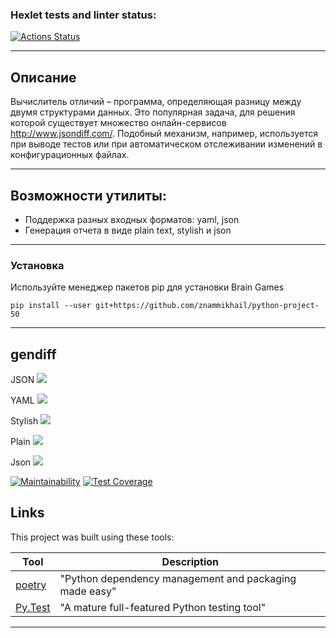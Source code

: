 ### Hexlet tests and linter status:
[![Actions Status](https://github.com/znammikhail/python-project-50/workflows/hexlet-check/badge.svg)](https://github.com/znammikhail/python-project-50/actions)

<hr>

<h2>Описание</h2>

Вычислитель отличий – программа, определяющая разницу между двумя структурами данных. Это популярная задача, для решения которой существует множество онлайн-сервисов http://www.jsondiff.com/. Подобный механизм, например, используется при выводе тестов или при автоматическом отслеживании изменений в конфигурационных файлах.

<hr>

<h2>Возможности утилиты:</h2>
<ul>
<li>Поддержка разных входных форматов: yaml, json</li>
<li>Генерация отчета в виде plain text, stylish и json</li>
</ul>

<hr>

<h3> Установка </h3>
Используйте менеджер пакетов pip для установки Brain Games <br>

    pip install --user git+https://github.com/znammikhail/python-project-50

<hr>

<h2>gendiff</h2>
JSON
<a href="https://asciinema.org/a/zt9qVpKCqBS8dzhvjUVdHLOI9" target="_blank"><img src="https://asciinema.org/a/zt9qVpKCqBS8dzhvjUVdHLOI9.svg" /></a>

YAML
<a href="https://asciinema.org/a/GWYYW3QCkTghwUPPpGMAWbVdH" target="_blank"><img src="https://asciinema.org/a/GWYYW3QCkTghwUPPpGMAWbVdH.svg" /></a>

Stylish
<a href="https://asciinema.org/a/zhltPRTd86mmqASl3IqJkEmJ8" target="_blank"><img src="https://asciinema.org/a/zhltPRTd86mmqASl3IqJkEmJ8.svg" /></a>

Plain
<a href="https://asciinema.org/a/teSSl2pag27Fr1gJuYNBQqkdq" target="_blank"><img src="https://asciinema.org/a/teSSl2pag27Fr1gJuYNBQqkdq.svg" /></a>

Json
<a href="https://asciinema.org/a/3SjIcdIGMpnxVCjNBKRngaitO" target="_blank"><img src="https://asciinema.org/a/3SjIcdIGMpnxVCjNBKRngaitO.svg" /></a>

<!-- [![GitHub Actions Status](https://github.com/znammikhail/python-project-50/workflows/pyci/badge.svg)](https://github.com/znammikhail/python-project-50/actions) -->
[![Maintainability](https://api.codeclimate.com/v1/badges/370c06f2ea9961b8feda/maintainability)](https://codeclimate.com/github/znammikhail/python-project-50/maintainability)
[![Test Coverage](https://api.codeclimate.com/v1/badges/370c06f2ea9961b8feda/test_coverage)](https://codeclimate.com/github/znammikhail/python-project-50/test_coverage)

<h2>Links</h2>

This project was built using these tools:

| Tool                                                                        | Description                                             |
|-----------------------------------------------------------------------------|---------------------------------------------------------|
| [poetry](https://poetry.eustace.io/)                                        | "Python dependency management and packaging made easy"  |
| [Py.Test](https://pytest.org)                                               | "A mature full-featured Python testing tool"            |


---
